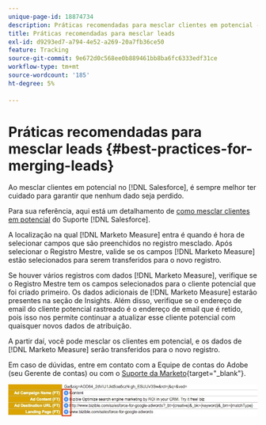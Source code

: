 ```yaml
---
unique-page-id: 18874734
description: Práticas recomendadas para mesclar clientes em potencial - [!DNL Marketo Measure]
title: Práticas recomendadas para mesclar leads
exl-id: d9293ed7-a794-4e52-a269-20a7fb36ce50
feature: Tracking
source-git-commit: 9e672d0c568ee0b889461bb8ba6fc6333edf31ce
workflow-type: tm+mt
source-wordcount: '185'
ht-degree: 5%

---
```


# Práticas recomendadas para mesclar leads {#best-practices-for-merging-leads}

Ao mesclar clientes em potencial no [!DNL Salesforce], é sempre melhor ter cuidado para garantir que nenhum dado seja perdido.

Para sua referência, aqui está um detalhamento de [como mesclar clientes em potencial](https://help.salesforce.com/s/articleView?id=leads_merge.htm&amp;language=en_US&amp;type=5) do Suporte [!DNL Salesforce].

A localização na qual [!DNL Marketo Measure] entra é quando é hora de selecionar campos que são preenchidos no registro mesclado. Após selecionar o Registro Mestre, valide se os campos [!DNL Marketo Measure] estão selecionados para serem transferidos para o novo registro.

Se houver vários registros com dados [!DNL Marketo Measure], verifique se o Registro Mestre tem os campos selecionados para o cliente potencial que foi criado primeiro. Os dados adicionais de [!DNL Marketo Measure] estarão presentes na seção de Insights. Além disso, verifique se o endereço de email do cliente potencial rastreado é o endereço de email que é retido, pois isso nos permite continuar a atualizar esse cliente potencial com quaisquer novos dados de atribuição.

A partir daí, você pode mesclar os clientes em potencial, e os dados de [!DNL Marketo Measure] serão transferidos para o novo registro.

Em caso de dúvidas, entre em contato com a Equipe de contas do Adobe (seu Gerente de contas) ou com o [Suporte da Marketo](https://nation.marketo.com/t5/support/ct-p/Support){target="_blank"}.

![](assets/1.jpg)
